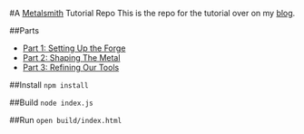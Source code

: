#A [Metalsmith](http://metalsmith.io) Tutorial Repo
This is the repo for the tutorial over on my [blog](http://robinthrift.com).


##Parts
- [Part 1: Setting Up the Forge](http://robinthrift.com/posts/metalsmith-part-1-setting-up-the-forge)
- [Part 2: Shaping The Metal](http://www.robinthrift.com/posts/metalsmith-part-2-shaping-the-metal/)
- [Part 3: Refining Our Tools](http://www.robinthrift.com/posts/metalsmith-part-3-refining-our-tools/)

##Install
`npm install`

##Build
`node index.js`

##Run
`open build/index.html`
